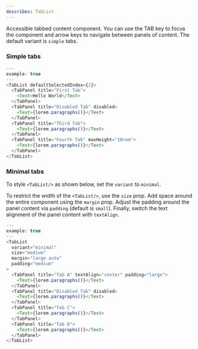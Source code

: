 ```yaml
---
describes: TabList
---
```


Accessible tabbed content component. You can use the TAB key to focus the component and
arrow keys to navigate between panels of content. The default variant is `simple` tabs.

### Simple tabs

```js
---
example: true
---
<TabList defaultSelectedIndex={2}>
  <TabPanel title="First Tab">
    <Text>Hello World</Text>
  </TabPanel>
  <TabPanel title="Disabled Tab" disabled>
    <Text>{lorem.paragraphs()}</Text>
  </TabPanel>
  <TabPanel title="Third Tab">
    <Text>{lorem.paragraphs()}</Text>
  </TabPanel>
  <TabPanel title="Fourth Tab" maxHeight="10rem">
    <Text>{lorem.paragraphs()}</Text>
  </TabPanel>
</TabList>
```

### Minimal tabs

To style `<TabList/>` as shown below, set the `variant` to `minimal`.

To restrict the width of the `<TabList/>`, use the `size` prop. Add space around
the entire component using the `margin` prop. Adjust the padding around the
panel content via `padding` (default is `small`). Finally, switch the
text alignment of the panel content with `textAlign`.

```js
---
example: true
---
<TabList
  variant="minimal"
  size="medium"
  margin="large auto"
  padding="medium"
>
  <TabPanel title="Tab A" textAlign="center" padding="large">
    <Text>{lorem.paragraphs()}</Text>
  </TabPanel>
  <TabPanel title="Disabled Tab" disabled>
    <Text>{lorem.paragraphs()}</Text>
  </TabPanel>
  <TabPanel title="Tab C">
    <Text>{lorem.paragraphs()}</Text>
  </TabPanel>
  <TabPanel title="Tab D">
    <Text>{lorem.paragraphs()}</Text>
  </TabPanel>
</TabList>
```
